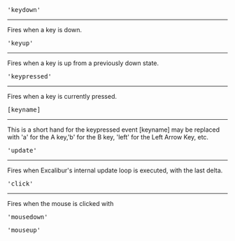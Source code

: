 <pre>'keydown'</pre>
--------------------

Fires when a key is down.

<pre>'keyup'</pre>
--------------------

Fires when a key is up from a previously down state.

<pre>'keypressed'</pre>
--------------------

Fires when a key is currently pressed.

<pre>[keyname]</pre>
--------------------

This is a short hand for the keypressed event [keyname] may be replaced with 
'a' for the A key,'b' for the B key, 'left' for the Left Arrow Key, etc.

<pre>'update'</pre>
-------------------

Fires when Excalibur's internal update loop is executed, with the last delta.

<pre>'click'</pre>
-------------------

Fires when the mouse is clicked with 

<pre>'mousedown'</pre>
<pre>'mouseup'</pre>